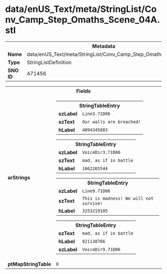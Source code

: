 <h1>data/enUS_Text/meta/StringList/Conv_Camp_Step_Omaths_Scene_04A.stl</h1><table><tr><th colspan="100%">Metadata</th></tr><tr><td><b>Name</b></td><td>data/enUS_Text/meta/StringList/Conv_Camp_Step_Omaths_Scene_04A.stl</td></tr><tr><td><b>Type</b></td><td>StringListDefinition</td></tr><tr><td><b>SNO ID</b></td><td>471456</td></tr></table>

<table><tr><th colspan="100%">Fields</th></tr><tr><td><b>arStrings</b></td><td><table><tr><th colspan="100%">StringTableEntry</th></tr><tr><td><b>szLabel</b></td><td><code>Line3.71D06</code></td></tr><tr><td><b>szText</b></td><td><code>Our walls are breached!</code></td></tr><tr><td><b>hLabel</b></td><td><code>4094345883</code></td></tr></table>


<table><tr><th colspan="100%">StringTableEntry</th></tr><tr><td><b>szLabel</b></td><td><code>VoiceDir3.71D06</code></td></tr><tr><td><b>szText</b></td><td><code>mad, as if in battle</code></td></tr><tr><td><b>hLabel</b></td><td><code>1662265544</code></td></tr></table>


<table><tr><th colspan="100%">StringTableEntry</th></tr><tr><td><b>szLabel</b></td><td><code>Line9.71D06</code></td></tr><tr><td><b>szText</b></td><td><code>This is madness! We will not survive!</code></td></tr><tr><td><b>hLabel</b></td><td><code>3253219105</code></td></tr></table>


<table><tr><th colspan="100%">StringTableEntry</th></tr><tr><td><b>szText</b></td><td><code>mad, as if in battle</code></td></tr><tr><td><b>hLabel</b></td><td><code>821138766</code></td></tr><tr><td><b>szLabel</b></td><td><code>VoiceDir9.71D06</code></td></tr></table>


</td></tr><tr><td><b>ptMapStringTable</b></td><td><code>0</code></td></tr></table>

